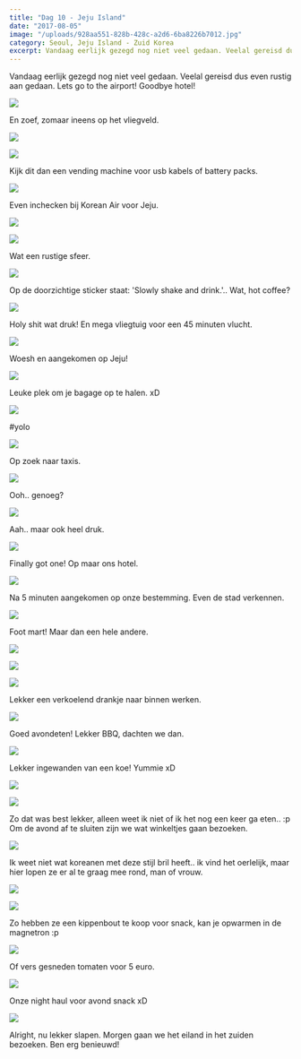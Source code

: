 ```yaml
---
title: "Dag 10 - Jeju Island"
date: "2017-08-05"
image: "/uploads/928aa551-828b-428c-a2d6-6ba8226b7012.jpg"
category: Seoul, Jeju Island - Zuid Korea
excerpt: Vandaag eerlijk gezegd nog niet veel gedaan. Veelal gereisd dus even rustig aan gedaan...
---
```


Vandaag eerlijk gezegd nog niet veel gedaan. Veelal gereisd dus even rustig aan gedaan. Lets go to the airport! Goodbye hotel!

![](/uploads/b73b4c09-8c3d-4e5e-a28c-8efbbb86c772-700x393.jpg)

En zoef, zomaar ineens op het vliegveld.

![](/uploads/995c2eed-40d8-471a-9f9f-f6f5c6f62750-700x393.jpg)

![](/uploads/FC6A7D73-285C-4DEC-9284-4E1F9458BAE0-700x394.jpg)

Kijk dit dan een vending machine voor usb kabels of battery packs.

![](/uploads/aaea2d22-3929-48d2-afa1-102c88630d46-700x393.jpg)

Even inchecken bij Korean Air voor Jeju.

![](/uploads/1fbbf3b6-5597-4ff4-8c61-c293ff5f4ee3-700x393.jpg)

![](/uploads/84a10511-d01c-4d8b-b0ae-852dfef8983c-700x394.jpg)

Wat een rustige sfeer.

![](/uploads/928aa551-828b-428c-a2d6-6ba8226b7012-700x393.jpg)

Op de doorzichtige sticker staat: 'Slowly shake and drink.'.. Wat, hot coffee?

![](/uploads/7b2c6449-924e-40a6-8e3d-a8269fe6bc53-700x393.jpg)

Holy shit wat druk! En mega vliegtuig voor een 45 minuten vlucht.

![](/uploads/0d1836ae-0efc-41f6-9d1f-1065d2f1ae3d-700x393.jpg)

Woesh en aangekomen op Jeju!

![](/uploads/61eef629-84e4-4335-96d6-50940ebc8c0e-700x394.jpg)

Leuke plek om je bagage op te halen. xD

![](/uploads/fda4c1a1-ad44-481a-a46a-42e613cd21a9-700x394.jpg)

#yolo

![](/uploads/c68eb313-8118-4d9e-ba00-dcf6f18fe88f-700x394.jpg)

Op zoek naar taxis.

![](/uploads/8e092c44-437b-415d-9323-07eaf110094a-700x393.jpg)

Ooh.. genoeg?

![](/uploads/eb08a77c-e095-4dd3-a226-d8b5d94e5966-700x393.jpg)

Aah.. maar ook heel druk.

![](/uploads/6ea540e6-4813-4d74-bf1f-b9ee746f6593-700x394.jpg)

Finally got one! Op maar ons hotel.

![](/uploads/66c5a194-de58-4833-a538-22577b5e0d60-700x394.jpg)

Na 5 minuten aangekomen op onze bestemming. Even de stad verkennen.

![](/uploads/09ac3838-ea4c-4465-8bd5-acf47ff3d418-700x394.jpg)

Foot mart! Maar dan een hele andere.

![](/uploads/fbd00b70-d489-4d33-9a7e-053199d2b9ca-700x394.jpg)

![](/uploads/9736aca3-9471-4db0-95a1-812039db6ccf-700x394.jpg)

![](/uploads/9d926860-8438-48bc-9a35-911adb2d32b8-700x394.jpg)

Lekker een verkoelend drankje naar binnen werken.

![](/uploads/110fcc37-d01c-46db-909f-bfdc798693d6-700x394.jpg)

Goed avondeten! Lekker BBQ, dachten we dan.

![](/uploads/c6a8f304-1c7d-420b-b097-a74277126c8c-700x394.jpg)

Lekker ingewanden van een koe! Yummie xD

![](/uploads/c0a50b16-08bb-41d1-88c7-20e4c9037dad-700x394.jpg)

![](/uploads/ac382781-5225-4863-99a6-13266ff95f4d-700x394.jpg)

Zo dat was best lekker, alleen weet ik niet of ik het nog een keer ga eten.. :p Om de avond af te sluiten zijn we wat winkeltjes gaan bezoeken.

![](/uploads/3032557f-b18d-4d6d-9ed4-1ce1db34e68e-700x394.jpg)

Ik weet niet wat koreanen met deze stijl bril heeft.. ik vind het oerlelijk, maar hier lopen ze er al te graag mee rond, man of vrouw.

![](/uploads/488d5870-2c69-43ec-8aa4-326cd77abedd-700x394.jpg)

![](/uploads/0daa199d-ca9e-411b-9056-cd94af789c01-700x394.jpg)

Zo hebben ze een kippenbout te koop voor snack, kan je opwarmen in de magnetron :p

![](/uploads/bf98a58e-6cda-4930-aab5-675490599b87-700x394.jpg)

Of vers gesneden tomaten voor 5 euro.

![](/uploads/1011d477-878f-4b88-84f6-867b0110fd87-700x394.jpg)

Onze night haul voor avond snack xD

![](/uploads/55088a1b-866e-406f-9c9c-b35962f54ba0-700x394.jpg)

Alright, nu lekker slapen. Morgen gaan we het eiland in het zuiden bezoeken. Ben erg benieuwd!
